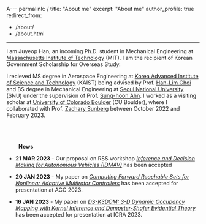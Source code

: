 A---
permalink: /
title: "About me"
excerpt: "About me"
author_profile: true
redirect_from: 
  - /about/
  - /about.html
---

I am Juyeop Han, an incoming Ph.D. student in Mechanical Engineering at [Massachusetts Institute of Technology](https://www.mit.edu/) (MIT). I am the recipient of Korean Government Scholarship for Overseas Study.

I recieved MS degree in Aerospace Engineering at [Korea Advanced Institute of Science and Technology](https://www.kaist.ac.kr/) (KAIST) being advised by Prof. [Han-Lim Choi](https://lics.kaist.ac.kr/) and BS degree in Mechanical Engineering at [Seoul National University](https://www.snu.ac.kr/) (SNU) under the supervision of Prof. [Sung-hoon Ahn](https://fab.snu.ac.kr/team/professor.php). I worked as a visiting scholar at [University of Colorado Boulder](https://www.colorado.edu/) (CU Boulder), where I collaborated with Prof. [Zachary Sunberg](https://zachary.sunberg.net/) between October 2022 and February 2023.
 
 <br/> <br/> <br/>
  &nbsp; &nbsp; &nbsp; &nbsp; **News**
 
 * **21 MAR 2023** - Our proposal on RSS workshop *[Inference and Decision Making for Autonomous Vehicles (IDMAV)](https://sites.google.com/view/idmav-workshop-rss-2023/home?authuser=1)* has been accepted 
 
 * **20 JAN 2023** - My paper on *[Computing Forward Reachable Sets for Nonlinear Adaptive Multirotor Controllers](https://arxiv.org/abs/2209.07780)* has been accepted for presentation at ACC 2023. 
 
 * **16 JAN 2023** - My paper on *[DS-K3DOM: 3-D Dynamic Occupancy Mapping with Kernel Inference and Dempster-Shafer Evidential Theory](https://arxiv.org/abs/2209.07764)* has been accepted for presentation at ICRA 2023. 
